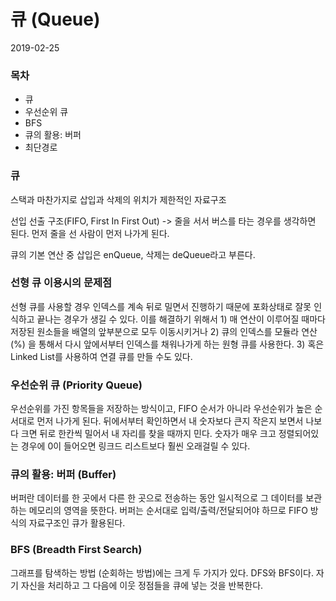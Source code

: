 # 큐 (Queue)

2019-02-25



### 목차

- 큐
- 우선순위 큐
- BFS
- 큐의 활용: 버퍼
- 최단경로



### 큐

스택과 마찬가지로 삽입과 삭제의 위치가 제한적인 자료구조

선입 선출 구조(FIFO, First In First Out) -> 줄을 서서 버스를 타는 경우를 생각하면 된다. 먼저 줄을 선 사람이 먼저 나가게 된다.

큐의 기본 연산 중 삽입은 enQueue, 삭제는 deQueue라고 부른다.



### 선형 큐 이용시의 문제점

선형 큐를 사용할 경우 인덱스를 계속 뒤로 밀면서 진행하기 때문에 포화상태로 잘못 인식하고 끝나는 경우가 생길 수 있다.  이를 해결하기 위해서 1) 매 연산이 이루어질 때마다 저장된 원소들을 배열의 앞부분으로 모두 이동시키거나 2) 큐의 인덱스를 모듈라 연산(%) 을 통해서 다시 앞에서부터 인덱스를 채워나가게 하는 원형 큐를 사용한다. 3) 혹은 Linked List를 사용하여 연결 큐를 만들 수도 있다.



### 우선순위 큐 (Priority Queue)

우선순위를 가진 항목들을 저장하는 방식이고, FIFO 순서가 아니라 우선순위가 높은 순서대로 먼저 나가게 된다. 뒤에서부터 확인하면서 내 숫자보다 큰지 작은지 보면서 나보다 크면 뒤로 한칸씩 밀어서 내 자리를 찾을 때까지 민다. 숫자가 매우 크고 정렬되어있는 경우에 0이 들어오면 링크드 리스트보다 훨씬 오래걸릴 수 있다.



### 큐의 활용: 버퍼 (Buffer)

버퍼란 데이터를 한 곳에서 다른 한 곳으로 전송하는 동안 일시적으로 그 데이터를 보관하는 메모리의 영역을 뜻한다. 버퍼는 순서대로 입력/출력/전달되어야 하므로 FIFO 방식의 자료구조인 큐가 활용된다. 



### BFS (Breadth First Search)

그래프를 탐색하는 방법 (순회하는 방법)에는 크게 두 가지가 있다. DFS와 BFS이다.  자기 자신을 처리하고 그 다음에 이웃 정점들을 큐에 넣는 것을 반복한다.